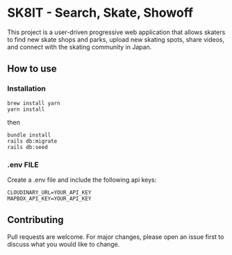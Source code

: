 # SK8IT - Search, Skate, Showoff

This project is a user-driven progressive web application that allows skaters to find new skate shops and parks, upload new skating spots, share videos, and connect with the skating community in Japan.

## How to use

### Installation
```
brew install yarn
yarn install
```
then 
```
bundle install
rails db:migrate
rails db:seed
```

### .env FILE

Create a .env file and include the following api keys:

```
CLOUDINARY_URL=YOUR_API_KEY
MAPBOX_API_KEY=YOUR_API_KEY
```
## Contributing
Pull requests are welcome. For major changes, please open an issue first to discuss what you would like to change.
